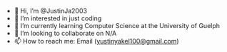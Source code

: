 - 👋 Hi, I’m @JustinJa2003
- 👀 I’m interested in just coding
- 🌱 I’m currently learning Computer Science at the University of Guelph
- 💞️ I’m looking to collaborate on N/A
- 📫 How to reach me: Email (yustinyakel100@gmail.com)

<!---
JustinJa2003/JustinJa2003 is a ✨ special ✨ repository because its `README.md` (this file) appears on your GitHub profile.
You can click the Preview link to take a look at your changes.
--->
